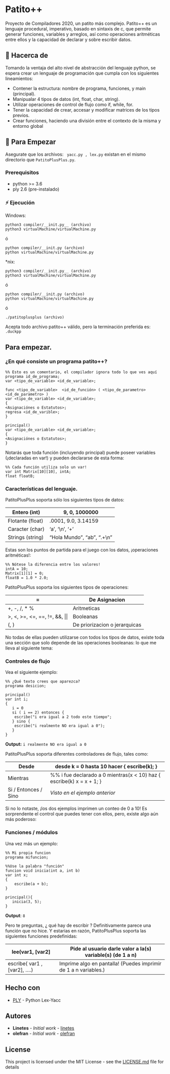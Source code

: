 # Patito++

Proyecto de Compiladores 2020, un patito más complejo.
Patito++ es un lenguaje procedural, imperativo, basado en sintaxis de c, que permite generar funciones, variables y arreglos, así como operaciones aritméticas entre ellos y la capacidad de declarar y sobre escribir datos.

##  :beginner: Hacerca de
Tomando la ventaja del alto nivel de abstracción del lenguaje python, se espera crear un lenguaje de programación que cumpla con los siguientes lineamientos:

- Contener la estructura: nombre de programa, funciones, y main (principal).
- Manipualar 4 tipos de datos (int, float, char, string).
- Utilizar operaciones de control de flujo como if, while, for.
- Tener la capacidad de crear, accesar y modificar matrices de los tipos previos.
- Crear funciones, haciendo una división entre el contexto de la misma y entorno global

## :notebook: Para Empezar

Asegurate que los archivos: ``` yacc.py , lex.py``` existan en el mismo directorio que ```PatitoPlusPlus.py```.

### Prerequisitos

* python >= 3.6
* ply 2.6 (pre-instalado)

### :zap: Ejecución

Windows:
```
python3 compiler/__init.py__ (archivo)
python3 virtualMachine/virtualMachine.py
```
ó 
```
python compiler/__init.py (archivo)
python virtualMachine/virtualMachine.py
```

\*nix:
```
python3 compiler/__init.py__ (archivo)
python3 virtualMachine/virtualMachine.py
```
ó 
```
python compiler/__init.py (archivo)
python virtualMachine/virtualMachine.py
```
ó
```
./patitoplusplus (archivo)
```

Acepta todo archivo patito++ válido, pero la terminación preferida es:  ```.duckpp```



##  Para empezar.

### ¿En qué consiste un programa patito++?

```
%% Esto es un comentario, el compilador ignora todo lo que ves aquí
programa id_de_programa;
var <tipo_de_variable> <id_de_variable>;

func <tipo_de_variable>  <id_de_función> ( <tipo_de_parametro> <id_de_parametro> )
var <tipo_de_variable> <id_de_variable>;
{
<Asignaciónes o Estatutos>;
regresa <id_de_varible>;
}

principal()
var <tipo_de_variable> <id_de_variable>;
{
<Asignaciónes o Estatutos>;
}
```

Notarás que toda función (incluyendo principal) puede poseer variables (¡declaradas en var!) y pueden declararse de esta forma:

```
%% Cada función utiliza solo un var! 
var int Matrix[10][10], intA;
float floatB;
```

### Características del lenguaje.

PatitoPlusPlus soporta sólo los siguientes tipos de datos:

| Entero (int)     | 9, 0, 1000000              |
|------------------|----------------------------|
| Flotante (float) | .0001, 9.0, 3.14159        |
| Caracter (char)  | ‘a’, ‘\n’, ‘+’             |
| Strings (string) | “Hola Mundo”, “ab”, “.+\n” |


Estas son los puntos de partida para el juego con los datos, ¡operaciones aritméticas!: 

```
%% Nótese la diferencia entre los valores!
intA = 10;
Matrix[1][1] = 0;
floatB = 1.0 * 2.0;
```

PatitoPlusPlus soporta los siguientes tipos de operaciones:

| =                              |   De Asignacion                |
|--------------------------------|--------------------------------|
| +, -, /, * %                   | Aritmeticas                    |
| >, <, >=, <=, ==, !=, &&, \|\| | Booleanas                      |
| (, )                           |  De priorizacion o jerarquicas |


No todas de ellas pueden utilizarse con todos los tipos de datos, existe toda una sección que solo depende de las operaciones booleanas: lo que me lleva al siguiente tema: 

### Controles de flujo

Vea el siguiente ejemplo:

```
%% ¿Qué texto crees que aparezca?
programa desicion;

principal()
var int i;
{
   i = 0
   si ( i == 2) entonces {
    escribe("i era igual a 2 todo este tiempo";
   } sino {
    escribe("i realmente NO era igual a 0");
   }
}
```
**Output:** ``` i realmente NO era igual a 0 ```

PatitoPlusPlus soporta diferentes controladores de flujo, tales como:

| Desde                |   desde k = 0 hasta 10 hacer { escribe(k); }                          |
|----------------------|-----------------------------------------------------------------------|
| Mientras             | %% i fue declarado a 0 mientras(x < 10) haz { escribe(k) x = x + 1; } |
| Si / Entonces / Sino | _Visto en el ejemplo anterior_                                        |

Si no lo notaste, ¡los dos ejemplos imprimen un conteo de 0  a 10! Es sorprendente el control que puedes tener con ellos, pero, existe algo aún más poderoso:

### Funciones / módulos

Una vez más un ejemplo:

```
%% Mi propia funcion
programa mifuncion;

%%Use la palabra "función"
funcion void inicia(int a, int b)
var int x;
{
    escribe(a + b);
}

principal(){
   inicia(3, 5);
}
```

**Output**: ```8```

Pero te preguntas, ¿ qué hay de escribir ? Definitivamente parece una función que no hice. Y estarias en razón, PatitoPlusPlus soporta las siguientes funciones predefinidas: 

| lee(var1, [var2]             | Pide al usuario darle valor a la(s) variable(s) (de 1 a n)      |
|------------------------------|-----------------------------------------------------------------|
| escribe(  var1 , [var2], ….) | Imprime algo en pantalla! (Puedes imprimir de 1 a n variables.) |

## Hecho con

* [PLY](https://www.dabeaz.com/ply/) - Python Lex-Yacc


## Autores

* **Linetes** - *Initial work* - [linetes](https://github.com/linetes)
* **olefran** - *Initial work* - [olefran](https://github.com/olefran)

## License

This project is licensed under the MIT License - see the [LICENSE.md](LICENSE.md) file for details
